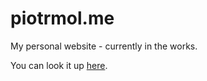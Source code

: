 # piotrmol.me
My personal website - currently in the works.

You can look it up [here](https://piotrmol.me).

